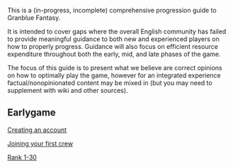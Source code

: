 This is a (in-progress, incomplete) comprehensive progression guide to Granblue Fantasy.

It is intended to cover gaps where the overall English community has failed to provide meaningful guidance to both new and experienced players on how to properly progress. Guidance will also focus on efficient resource expenditure throughout both the early, mid, and late phases of the game.

The focus of this guide is to present what we believe are correct opinions on how to optimally play the game, however for an integrated experience factual/nonopinionated content may be mixed in (but you may need to supplement with wiki and other sources).

## Earlygame

[Creating an account](account_creation.md)

[Joining your first crew](early_crew_selection.md)

[Rank 1-30](rank_1_30.md)
